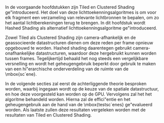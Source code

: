 In de voorgaande hoofdstukken zijn Tiled en Clustered Shading ge\"introduceerd.
Het doel van deze lichttoekenningsalgoritmes is om voor elk fragment een verzameling van
relevante lichtbronnen te bepalen, om zo het aantal lichtberekeningen terug te 
brengen. In dit hoofdstuk wordt Hashed Shading als alternatief 
lichttoekenningsalgoritme ge\"introduceerd. 

Zowel Tiled als Clustered Shading zijn camera-afhankelijk en  de geassocieerde 
datastructuren dienen om deze reden per frame opnieuw opgebouwd te worden. 
Hashed shading daarentegen gebruikt camera-onafhankelijke datastructuren, 
waardoor deze hergebruikt kunnen worden tussen frames. Tegelijkertijd behaald het 
nog steeds een vergelijkbare versnelling en wordt het geheugengebruik beperkt door 
gebruik te maken van een hi\"erarchische onderverdeling van de ruimte van de \mbox{sc\`ene}.

In de volgende secties zal eerst de achterliggende theorie besproken worden, 
waarbij ingegaan wordt op de keuze van de spatiale datastructuur, en
hoe deze voorgesteld kan worden op de GPU. Vervolgens zal het het algoritme 
behandeld worden. Hierna zal de effici\"entie en het geheugengebruik aan de hand
van de \mbox{testsc\`enes} ge\"evalueerd worden. Als laatste zullen deze resultaten
vergeleken worden met de resultaten van Tiled en Clustered Shading.

